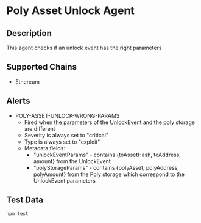 # Poly Asset Unlock Agent

## Description

This agent checks if an unlock event has the right parameters

## Supported Chains

- Ethereum

## Alerts

- POLY-ASSET-UNLOCK-WRONG-PARAMS
  - Fired when the parameters of the UnlockEvent and the poly storage are different
  - Severity is always set to "critical"
  - Type is always set to "exploit"
  - Metadata fields:
    - "unlockEventParams" - contains {toAssetHash, toAddress, amount} from the UnlockEvent
    - "polyStorageParams" - contains {polyAsset, polyAddress, polyAmount} from the Poly storage which correspond to the UnlockEvent parameters

## Test Data

`npm test`

